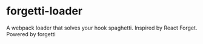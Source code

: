# forgetti-loader
A webpack loader that solves your hook spaghetti. Inspired by React Forget. Powered by forgetti
